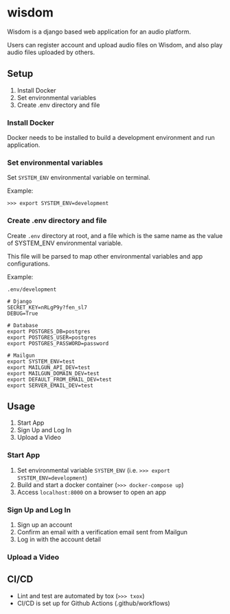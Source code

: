 # wisdom

Wisdom is a django based web application for an audio platform.

Users can register account and upload audio files on Wisdom, and also play audio files uploaded by others.

## Setup

1. Install Docker
2. Set environmental variables
3. Create .env directory and file

### Install Docker

Docker needs to be installed to build a development environment and run application.

### Set environmental variables

Set `SYSTEM_ENV` environmental variable on terminal.

Example:

`>>> export SYSTEM_ENV=development`

### Create .env directory and file

Create `.env` directory at root, and a file which is the same name as the value of SYSTEM_ENV environmental variable.

This file will be parsed to map other environmental variables and app configurations.

Example:

`.env/development`

```development file
# Django
SECRET_KEY=nRLgP9y?fen_sl7
DEBUG=True

# Database
export POSTGRES_DB=postgres
export POSTGRES_USER=postgres
export POSTGRES_PASSWORD=password

# Mailgun
export SYSTEM_ENV=test
export MAILGUN_API_DEV=test
export MAILGUN_DOMAIN_DEV=test
export DEFAULT_FROM_EMAIL_DEV=test
export SERVER_EMAIL_DEV=test
```

## Usage

1. Start App
2. Sign Up and Log In
3. Upload a Video

### Start App

1. Set environmental variable `SYSTEM_ENV` (i.e. `>>> export SYSTEM_ENV=development`)
2. Build and start a docker container (`>>> docker-compose up`)
3. Access `localhost:8000` on a browser to open an app

### Sign Up and Log In

1. Sign up an account
2. Confirm an email with a verification email sent from Mailgun
3. Log in with the account detail

### Upload a Video

## CI/CD

* Lint and test are automated by tox (`>>> txox`)
* CI/CD is set up for Github Actions (.github/workflows)

